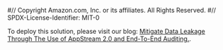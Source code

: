 #// Copyright Amazon.com, Inc. or its affiliates. All Rights Reserved.
#// SPDX-License-Identifier: MIT-0

To deploy this solution, please visit our blog: [Mitigate Data Leakage Through The Use of AppStream 2.0 and End-To-End Auditing.](https://aws.amazon.com/blogs/security/mitigate-data-leakage-through-the-use-of-appstream-2-0-and-end-to-end-auditing/). 
